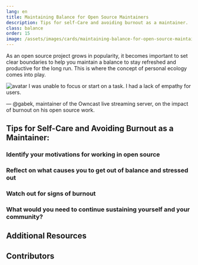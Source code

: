```yaml
---
lang: en
title: Maintaining Balance for Open Source Maintainers
description: Tips for self-Care and avoiding burnout as a maintainer.
class: balance
order: 15
image: /assets/images/cards/maintaining-balance-for-open-source-maintainers.png
---
```


As an open source project grows in popularity, it becomes important to set clear boundaries to help you maintain a balance to stay refreshed and productive for the long run. This is where the concept of personal ecology comes into play.

<aside markdown="1" class="pquote">
  <img src="https://avatars.githubusercontent.com/gabek?s=180" class="pquote-avatar" alt="avatar">
  I was unable to focus or start on a task. I had a lack of empathy for users.
  <p markdown="1" class="pquote-credit">
— @gabek, maintainer of the Owncast live streaming server, on the impact of burnout on his open source work.
  </p>
</aside>

## Tips for Self-Care and Avoiding Burnout as a Maintainer:

### Identify your motivations for working in open source

### Reflect on what causes you to get out of balance and stressed out

### Watch out for signs of burnout

### What would you need to continue sustaining yourself and your community?

## Additional Resources

## Contributors
